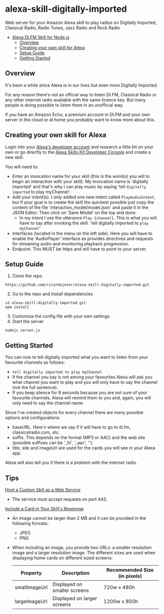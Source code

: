 # alexa-skill-digitally-imported
Web server for your Amazon Alexa skill to play radios on Digitally Imported, Classical Radio, Radio Tunes, Jazz Radio and Rock Radio

<!-- TOC -->
- [Alexa DI.FM Skill for Node.js](#alexa-skill-digitally-imported)
	- [Overview](#overview)
	- [Creating your own skill for Alexa](#creating-skill)
	- [Setup Guide](#setup-guide)
	- [Getting Started](#getting-started)
<!-- /TOC -->

## Overview
It's been a while since Alexa is in our lives but even more Digitally Imported.

For any reason there's not an official way to listen DI.FM, Classical Radio or any other internet radio available with the same licence key. But many people is doing possible to listen them in an unofficial way.

If you have an Amazon Echo, a premium account in DI.FM and your own server in the cloud or at home you probably want to know more about this.

## Creating your own skill for Alexa
Login into your [Alexa's developer account](https://developer.amazon.com/alexa) and research a little bit on your own or go directly to the [Alexa Skills Kit Developer Console](https://developer.amazon.com/alexa/console/ask) and create a new skill.

You will need to:
- Enter an invocation name for your skill (this is the word(s) you will to begin an interaction with your skill). My invocation name is 'digitally imported' and that's why I can play music by saying 'tell `digitally imported` to play myChannel'.
- Add your intent(s). I only added one new intent called `PlayAudioIntent`, but if your goal is to create the skill the quickest possible just copy the content of the file 'interaction_model/model.json' and paste it in the JSON Editor. Then click on 'Save Model' on the top and done.
	- In my intent I use the utterance `Play {channel}`. This is what you will have to say after invoking the skill. 'tell digitally imported to `play myChannel`'
- Interfaces (located in the menu on the left side). Here you will have to enable the 'AudioPlayer' interface as provides directives and requests for streaming audio and monitoring playback progression.
- Endpoint. This MUST be https and will have to point to your server.

## Setup Guide
1. Clone the repo
```
https://github.com/ricardojover/alexa-skill-digitally-imported.git
```
2. Go to the repo and install dependencies
```
cd alexa-skill-digitally-imported.git
npm install
```
3. Customize the config file with your own settings.
4. Start the server
```
nodejs server.js
```

## Getting Started
You can now to tell digitally imported what you want to listen from your favourite channels as follows:
- `tell digitally imported to play myChannel`
- If the channel you say is not among your favourites Alexa will ask you what channel you want to play and you will only have to say the channel (not the full sentence).
- If you keep silence for 8 seconds because you are not sure of your favourite channels, Alexa will remind them to you and, again, you will only need to say the channel name.

Since I've created objects for every channel there are many possible options and configurations:
- baseURL. Here's where we say if it will have to go to di.fm, classicalradio.com, etc.
- suffix. This depends on the format (MP3 or AAC) and the web site (possible suffixes can be '_hi', '_aac', '').
- title, site and imageUrl are used for the cards you will see in your Alexa app.

Alexa will also tell you if there is a problem with the internet radio.

## Tips
[Host a Custom Skill as a Web Service](https://developer.amazon.com/docs/custom-skills/host-a-custom-skill-as-a-web-service.html)
- The service must accept requests on port 443.

[Include a Card in Your Skill's Response](https://developer.amazon.com/fr/docs/custom-skills/include-a-card-in-your-skills-response.html)
- An image cannot be larger than 2 MB and it can be provided in the following formats:
	- JPEG
    - PNG
- When including an image, you provide two URLs: a smaller resolution image and a larger resolution image. The different sizes are used when displaying home cards on different sized screens:

	| Property | Description | Recommended Size (in pixels) |
	|----------|-------------|------------------------------|
	| smallImageUrl | Displayed on smaller screens | 720w x 480h |
	| largeImageUrl | Displayed on larger screens | 1200w x 800h |

